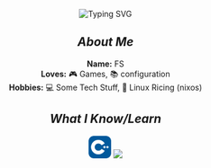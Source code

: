 <div align="center">
     
![Typing SVG](https://readme-typing-svg.herokuapp.com/?lines=Welcome+To+My+World;On+My+Github&center=true&size=27&color=FFFFFF&width=500)
## *About Me*


**Name:** FS
<br>
**Loves:** 🎮 Games, 📚 configuration
<br>
**Hobbies:** 💻 Some Tech Stuff, 🐧 Linux Ricing (nixos)
</center>

## *What I Know/Learn*

<img src="https://raw.githubusercontent.com/tandpfun/skill-icons/main/icons/CPP.svg" width="40"/>

<img src="https://upload.wikimedia.org/wikipedia/commons/0/0c/Blender_logo_no_text.svg" width="40"/>


